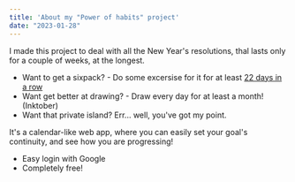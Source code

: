 ```yaml
---
title: 'About my "Power of habits" project'
date: "2023-01-28"
---
```


I made this project to deal with all the New Year's resolutions, thal lasts only for a couple of weeks, at the longest.

- Want to get a sixpack? - Do some excersise for it for at least [22 days in a row](https://www.youtube.com/watch?v=F6PhNnlb-14)
- Want get better at drawing? - Draw every day for at least a month! (Inktober)
- Want that private island? Err... well, you've got my point.

It's a calendar-like web app, where you can easily set your goal's continuity, and see how you are progressing!

- Easy login with Google
- Completely free!

